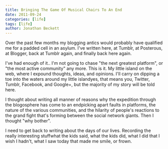 ```yaml
---
title: Bringing The Game Of Musical Chairs To An End
date: 2011-09-24
categories: [life]
tags: [life]
author: Jonathan Beckett
---
```


Over the past few months my blogging antics would probably have qualified me for a padded cell in an asylum. I've written here, at Tumblr, at Posterous, at Blogger, back at Tumblr again, and finally back here again.

I've had enough of it.. I'm not going to chase "the next greatest platform", or "the most active community" any more. This is it. My little island on the web, where I expound thoughts, ideas, and opinions. I'll carry on dipping a toe into the waters around my little islandyes, that means you, Twitter, Tumblr, Facebook, and Google+, but the majority of my story will be told here.

I thought about writing all manner of reasons why the expedition through the blogosphere has come to an endpicking apart faults in platforms, the nature of the various communities, and the hilarity of people's reactions to the grand fight that's forming between the social network giants. Then I thought "why bother".

I need to get back to writing about the days of our lives. Recording the really interesting stuffwhat the kids said, what the kids did, what I did that I wish I hadn't, what I saw today that made me smile, or frown.